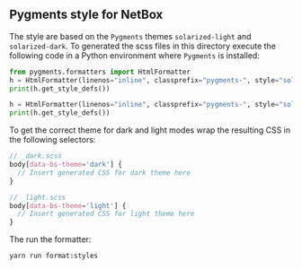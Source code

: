 ## Pygments style for NetBox

The style are based on the `Pygments` themes `solarized-light` and `solarized-dark`.
To generated the scss files in this directory execute the following code in a Python environment where `Pygments` is installed:

```python
from pygments.formatters import HtmlFormatter
h = HtmlFormatter(linenos="inline", classprefix="pygments-", style="solarized-dark")
print(h.get_style_defs())

h = HtmlFormatter(linenos="inline", classprefix="pygments-", style="solarized-light")
print(h.get_style_defs())
```

To get the correct theme for dark and light modes wrap the resulting CSS in the following selectors:

```scss
// _dark.scss
body[data-bs-theme='dark'] {
  // Insert generated CSS for dark theme here
}

// _light.scss
body[data-bs-theme='light'] {
  // Insert generated CSS for light theme here
}
```

The run the formatter:

```bash
yarn run format:styles
```